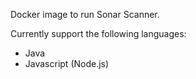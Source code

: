 Docker image to run Sonar Scanner.

Currently support the following languages:

- Java
- Javascript (Node.js)
